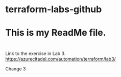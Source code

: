 # terraform-labs-github
#
# This is my ReadMe file.
#
Link to the exercise in Lab 3.  https://azurecitadel.com/automation/terraform/lab3/


Change 3
